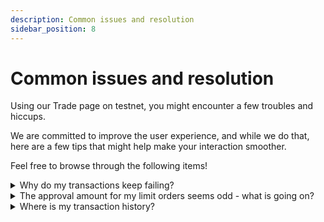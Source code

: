 ```yaml
---
description: Common issues and resolution
sidebar_position: 8
---
```



# Common issues and resolution

Using our Trade page on testnet, you might encounter a few troubles and hiccups.

We are committed to improve the user experience, and while we do that, here are a few tips that might help make your interaction smoother.

Feel free to browse through the following items!

<details><summary>
Why do my transactions keep failing?
</summary>
It might be the case that the amount of gas or slippage you selected is too low. We encourage you to tweak those values and find out what works best.

We would love to hear your [feedback](./how-to-give-feedback.md) as well.

</details>

<details><summary>
The approval amount for my limit orders seems odd - what is going on?
</summary>

:::note TL;DR
* A rule of thumb for limit orders to avoid order failure due to lack of approval is to make sure you approve at least double the amount you target (or infinite approval).
* The easy way to do this is to use the "Use default" option on Metamask when executing an approval.
:::

Let's clarify the difference between the "Max" and "Use default" approval values offered by Metamask.
* "Max" will give you the maximum amount available in your wallet.

* If you have ticked the "allow infinite approval" on Mangrove app, "Use default" will give you an "infinite approval" amount.

* If you have unticked the "allow infinite approval" on Mangrove app, "Use default" will give you the maximum amount available in your wallet based on what you've keyed in. That amount differs **whether you are executing a market order or a limit order**.

**Example (no infinite approval)**

* Market order: if you want to buy some WMATIC with let's say 20 USDT, "Use default" will set the approval amount at _20 + slippage_. For a 2% slippage, the amount to approve would be 20.4 USDT.

* Limit order: if you want to buy some WMATIC for 20 USDT of worth with a limit order (ex: Good til time), "Use default" will set the approval amout at _40 (20 * 2)_.
    * If you have multiple open limit orders for the same token, the approvals then need to compound.
    * Example: if you create another Good til time limit order for 20 USDT of worth, the approval amount will be 40 (previous limit order) + 40 (new limit order) = 80 USDT.

</details>


<details><summary>
Where is my transaction history?
</summary>

Which order type are you trying to execute?
There are subtle differences between the various limit orders available on our Trade page. They might appear/be processed differently. We encourage you to first read the [More on order types](./more-on-order-types.md) section.
</details>